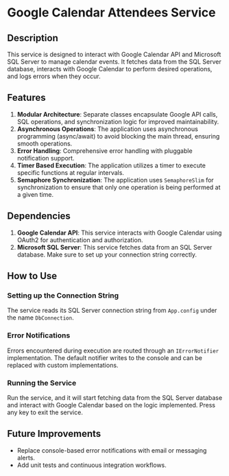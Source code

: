 
# Google Calendar Attendees Service

## Description
This service is designed to interact with Google Calendar API and Microsoft SQL Server to manage calendar events. It fetches data from the SQL Server database, interacts with Google Calendar to perform desired operations, and logs errors when they occur.

## Features

1. **Modular Architecture**: Separate classes encapsulate Google API calls, SQL operations, and synchronization logic for improved maintainability.
2. **Asynchronous Operations**: The application uses asynchronous programming (async/await) to avoid blocking the main thread, ensuring smooth operations.
3. **Error Handling**: Comprehensive error handling with pluggable notification support.
4. **Timer Based Execution**: The application utilizes a timer to execute specific functions at regular intervals.
5. **Semaphore Synchronization**: The application uses `SemaphoreSlim` for synchronization to ensure that only one operation is being performed at a given time.

## Dependencies

1. **Google Calendar API**: This service interacts with Google Calendar using OAuth2 for authentication and authorization.
2. **Microsoft SQL Server**: This service fetches data from an SQL Server database. Make sure to set up your connection string correctly.

## How to Use

### Setting up the Connection String
The service reads its SQL Server connection string from `App.config` under the name `DbConnection`.

### Error Notifications
Errors encountered during execution are routed through an `IErrorNotifier` implementation. The default notifier writes to the console and can be replaced with custom implementations.

### Running the Service
Run the service, and it will start fetching data from the SQL Server database and interact with Google Calendar based on the logic implemented. Press any key to exit the service.

## Future Improvements

- Replace console-based error notifications with email or messaging alerts.
- Add unit tests and continuous integration workflows.

